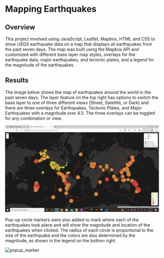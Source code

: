# Mapping Earthquakes

## Overview
This project involved using JavaScript, Leaflet, Mapbox, HTML and CSS to show USGS earthquake data on a map that displays all earthquakes from the past seven days.
The map was built using the Mapbox API and customized with different base layer map styles, overlays for the earthquake data, major earthquakes, and tectonic plates, and a legend for the magnitude of the earthquakes.

## Results
The image below shows the map of earthquakes around the world in the past seven days. The layer feature on the top right has options to switch the base layer to one of three different views (Street, Satellite, or Dark) and there are three overlays for Earthquakes, Tectonic Plates, and Major Earthquakes with a magnitude over 4.5. The three overlays can be toggled for any combination or view.

![earthquake_map](https://github.com/borkard/Mapping_Earthquakes/blob/main/Earthquake_Challenge/images/earthquake_map.png)

Pop-up circle markers were also added to mark where each of the earthquakes took place and will show the magnitude and location of the earthquakes when clicked. The radius of each circle is proportional to the size of the earthquake and the colors are also determined by the magnitude, as shown in the legend on the bottom right.

![popup_marker](https://github.com/borkard/Mapping_Earthquakes/blob/main/Earthquake_Challenge/images/popup_marker.png)
